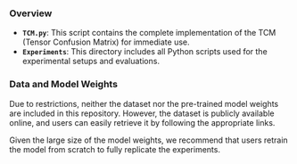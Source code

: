 ### Overview

- **`TCM.py`**: This script contains the complete implementation of the TCM (Tensor Confusion Matrix) for immediate use.
- **`Experiments`**: This directory includes all Python scripts used for the experimental setups and evaluations.

### Data and Model Weights

Due to restrictions, neither the dataset nor the pre-trained model weights are included in this repository. However, the dataset is publicly available online, and users can easily retrieve it by following the appropriate links.

Given the large size of the model weights, we recommend that users retrain the model from scratch to fully replicate the experiments.
